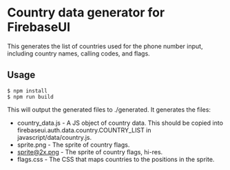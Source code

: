 # Country data generator for FirebaseUI

This generates the list of countries used for the phone number input, including
country names, calling codes, and flags.

## Usage

```
$ npm install
$ npm run build
```

This will output the generated files to ./generated. It generates the files:

- country_data.js - A JS object of country data. This should be copied into
  firebaseui.auth.data.country.COUNTRY_LIST in javascript/data/country.js.
- sprite.png - The sprite of country flags.
- sprite@2x.png - The sprite of country flags, hi-res.
- flags.css - The CSS that maps countries to the positions in the sprite.
